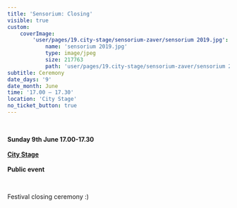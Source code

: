 ```yaml
---
title: 'Sensorium: Closing'
visible: true
custom:
    coverImage:
        'user/pages/19.city-stage/sensorium-zaver/sensorium 2019.jpg':
            name: 'sensorium 2019.jpg'
            type: image/jpeg
            size: 217763
            path: 'user/pages/19.city-stage/sensorium-zaver/sensorium 2019.jpg'
subtitle: Ceremony
date_days: '9'
date_month: June
time: '17.00 – 17.30'
location: 'City Stage'
no_ticket_button: true
---
```


<br>

**Sunday 9th June 17.00-17.30**<br>
<br>
**[City Stage](/map)**<br>
<br>
**Public event**

<br>

Festival closing ceremony :)

<br>